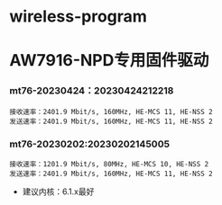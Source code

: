 # wireless-program

# AW7916-NPD专用固件驱动

### mt76-20230424：20230424212218
```
接收速率：2401.9 Mbit/s, 160MHz, HE-MCS 11, HE-NSS 2
发送速率：2401.9 Mbit/s, 160MHz, HE-MCS 11, HE-NSS 2
```

### mt76-20230202:20230202145005
```
接收速率：1201.9 Mbit/s, 80MHz, HE-MCS 10, HE-NSS 2
发送速率：2401.9 Mbit/s, 160MHz, HE-MCS 11, HE-NSS 2
```
- 建议内核：6.1.x最好